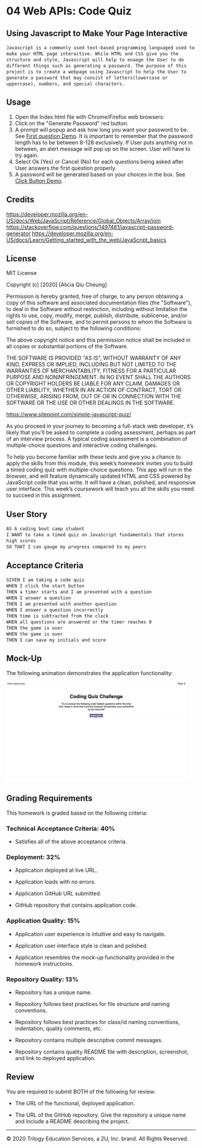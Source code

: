 # 04 Web APIs: Code Quiz

##  Using Javascript to Make Your Page Interactive

    Javascript is a commonly used text-based programming languaged used to make your HTML page interactive. While HTML and CSS give you the structure and style, Javascript will help to enaage the User to do different things such as generating a password. The purpose of this project is to create a webpage using Javascript to help the User to generate a password that may consist of letters(lowercase or uppercase), numbers, and special characters.

## Usage 

1) Open the Index.html file with Chrome/Firefox web browsers:
1) Click on the "Generate Password" red button. 
2) A prompt will popup and ask how long you want your password to be. See [First question Demo](How-To-Use.PNG). It is important to remember that the password length has to be between 8-128 exclusively. If User puts anything not in between, an alert message will pop up on the screen. User will have to try again.
3) Select Ok (Yes) or Cancel (No) for each questions being asked after User answers the first question properly.
4) A password will be generated based on your choices in the box. See [Click Button Demo](How-To-Use-I.PNG).

## Credits

https://developer.mozilla.org/en-US/docs/Web/JavaScript/Reference/Global_Objects/Array/join
https://stackoverflow.com/questions/1497481/javascript-password-generator
https://developer.mozilla.org/en-US/docs/Learn/Getting_started_with_the_web/JavaScript_basics

## License

MIT License

Copyright (c) [2020] [Alicia Qiu Cheung]

Permission is hereby granted, free of charge, to any person obtaining a copy
of this software and associated documentation files (the "Software"), to deal
in the Software without restriction, including without limitation the rights
to use, copy, modify, merge, publish, distribute, sublicense, and/or sell
copies of the Software, and to permit persons to whom the Software is
furnished to do so, subject to the following conditions:

The above copyright notice and this permission notice shall be included in all
copies or substantial portions of the Software.

THE SOFTWARE IS PROVIDED "AS IS", WITHOUT WARRANTY OF ANY KIND, EXPRESS OR
IMPLIED, INCLUDING BUT NOT LIMITED TO THE WARRANTIES OF MERCHANTABILITY,
FITNESS FOR A PARTICULAR PURPOSE AND NONINFRINGEMENT. IN NO EVENT SHALL THE
AUTHORS OR COPYRIGHT HOLDERS BE LIABLE FOR ANY CLAIM, DAMAGES OR OTHER
LIABILITY, WHETHER IN AN ACTION OF CONTRACT, TORT OR OTHERWISE, ARISING FROM,
OUT OF OR IN CONNECTION WITH THE SOFTWARE OR THE USE OR OTHER DEALINGS IN THE
SOFTWARE.



https://www.sitepoint.com/simple-javascript-quiz/







As you proceed in your journey to becoming a full-stack web developer, it’s likely that you’ll be asked to complete a coding assessment, perhaps as part of an interview process. A typical coding assessment is a combination of multiple-choice questions and interactive coding challenges. 

To help you become familiar with these tests and give you a chance to apply the skills from this module, this week’s homework invites you to build a timed coding quiz with multiple-choice questions. This app will run in the browser, and will feature dynamically updated HTML and CSS powered by JavaScript code that you write. It will have a clean, polished, and responsive user interface. This week’s coursework will teach you all the skills you need to succeed in this assignment.


## User Story

```
AS A coding boot camp student
I WANT to take a timed quiz on JavaScript fundamentals that stores high scores
SO THAT I can gauge my progress compared to my peers
```


## Acceptance Criteria

```
GIVEN I am taking a code quiz
WHEN I click the start button
THEN a timer starts and I am presented with a question
WHEN I answer a question
THEN I am presented with another question
WHEN I answer a question incorrectly
THEN time is subtracted from the clock
WHEN all questions are answered or the timer reaches 0
THEN the game is over
WHEN the game is over
THEN I can save my initials and score
```


## Mock-Up

The following animation demonstrates the application functionality:

![code quiz](./Assets/04-web-apis-homework-demo.gif)


## Grading Requirements

This homework is graded based on the following criteria: 

### Technical Acceptance Criteria: 40%

* Satisfies all of the above acceptance criteria.

### Deployment: 32%

* Application deployed at live URL.

* Application loads with no errors.

* Application GitHub URL submitted.

* GitHub repository that contains application code.

### Application Quality: 15%

* Application user experience is intuitive and easy to navigate.

* Application user interface style is clean and polished.

* Application resembles the mock-up functionality provided in the homework instructions.

### Repository Quality: 13%

* Repository has a unique name.

* Repository follows best practices for file structure and naming conventions.

* Repository follows best practices for class/id naming conventions, indentation, quality comments, etc.

* Repository contains multiple descriptive commit messages.

* Repository contains quality README file with description, screenshot, and link to deployed application.


## Review

You are required to submit BOTH of the following for review:

* The URL of the functional, deployed application.

* The URL of the GitHub repository. Give the repository a unique name and include a README describing the project.

- - -
© 2020 Trilogy Education Services, a 2U, Inc. brand. All Rights Reserved.
